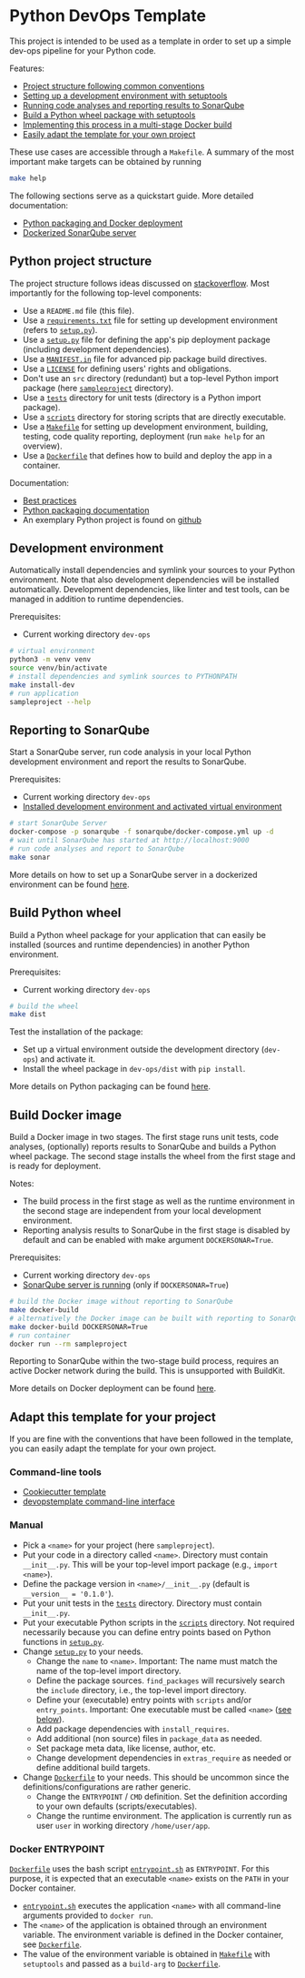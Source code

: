 
# Python DevOps Template

This project is intended to be used as a template in order to set up a simple dev-ops pipeline for your Python code.

Features:

- [Project structure following common conventions](#python-project-structure)
- [Setting up a development environment with setuptools](#development-environment)
- [Running code analyses and reporting results to SonarQube](#reporting-to-sonarqube)
- [Build a Python wheel package with setuptools](#build-python-wheel)
- [Implementing this process in a multi-stage Docker build](#build-docker-image)
- [Easily adapt the template for your own project](#adapt-this-template-for-your-project)

These use cases are accessible through a `Makefile`. A summary of the most important make targets can be obtained by running

```bash
make help
```

The following sections serve as a quickstart guide. More detailed documentation:

- [Python packaging and Docker deployment](docs/)
- [Dockerized SonarQube server](sonarqube/)

## Python project structure

The project structure follows ideas discussed on [stackoverflow](https://stackoverflow.com/questions/193161/what-is-the-best-project-structure-for-a-python-application). Most importantly for the following top-level components:

- Use a `README.md` file (this file).
- Use a [`requirements.txt`](requirements.txt) file for setting up development environment (refers to [`setup.py`](setup.py)).
- Use a [`setup.py`](setup.py) file for defining the app's pip deployment package (including development dependencies).
- Use a [`MANIFEST.in`](MANIFEST.in) file for advanced pip package build directives.
- Use a [`LICENSE`](LICENSE) for defining users' rights and obligations.
- Don't use an `src` directory (redundant) but a top-level Python import package (here [`sampleproject`](sampleproject/) directory).
- Use a [`tests`](tests/) directory for unit tests (directory is a Python import package).
- Use a [`scripts`](scripts/) directory for storing scripts that are directly executable.
- Use a [`Makefile`](Makefile) for setting up development environment, building, testing, code quality reporting, deployment (run `make help` for an overview).
- Use a [`Dockerfile`](Dockerfile) that defines how to build and deploy the app in a container.

Documentation:

- [Best practices](https://docs.python-guide.org/writing/structure/)
- [Python packaging documentation](https://packaging.python.org/guides/distributing-packages-using-setuptools/)
- An exemplary Python project is found on [github](https://github.com/pypa/sampleproject)

## Development environment

Automatically install dependencies and symlink your sources to your Python environment.
Note that also development dependencies will be installed automatically.
Development dependencies, like linter and test tools, can be managed in addition to runtime dependencies.

Prerequisites:

- Current working directory `dev-ops`

```bash
# virtual environment
python3 -m venv venv
source venv/bin/activate
# install dependencies and symlink sources to PYTHONPATH
make install-dev
# run application
sampleproject --help
```

## Reporting to SonarQube

Start a SonarQube server, run code analysis in your local Python development environment and report the results to SonarQube.

Prerequisites:

- Current working directory `dev-ops`
- [Installed development environment and activated virtual environment](#development-environment)

```bash
# start SonarQube Server
docker-compose -p sonarqube -f sonarqube/docker-compose.yml up -d
# wait until SonarQube has started at http://localhost:9000
# run code analyses and report to SonarQube
make sonar
```

More details on how to set up a SonarQube server in a dockerized environment can be found [here](sonarqube/).

## Build Python wheel

Build a Python wheel package for your application that can easily be installed (sources and runtime dependencies) in another Python environment.

Prerequisites:

- Current working directory `dev-ops`

```bash
# build the wheel
make dist
```

Test the installation of the package:

- Set up a virtual environment outside the development directory (`dev-ops`) and activate it.
- Install the wheel package in `dev-ops/dist` with `pip install`.

More details on Python packaging can be found [here](docs/).

## Build Docker image

Build a Docker image in two stages. The first stage runs unit tests, code analyses, (optionally) reports results to SonarQube and builds a Python wheel package. The second stage installs the wheel from the first stage and is ready for deployment.

Notes:

- The build process in the first stage as well as the runtime environment in the second stage are independent from your local development environment.
- Reporting analysis results to SonarQube in the first stage is disabled by default and can be enabled with make argument `DOCKERSONAR=True`.

Prerequisites:

- Current working directory `dev-ops`
- [SonarQube server is running](#reporting-to-sonarqube) (only if `DOCKERSONAR=True`)

```bash
# build the Docker image without reporting to SonarQube
make docker-build
# alternatively the Docker image can be built with reporting to SonarQube
make docker-build DOCKERSONAR=True
# run container
docker run --rm sampleproject
```

Reporting to SonarQube within the two-stage build process, requires an active Docker network during the build. This is unsupported with BuildKit.

More details on Docker deployment can be found [here](docs/).

## Adapt this template for your project

If you are fine with the conventions that have been followed in the template, you can easily adapt the template for your own project.

### Command-line tools

- [Cookiecutter template](https://github.com/lrothack/cookiecutter-pydevops)
- [devopstemplate command-line interface](https://github.com/lrothack/dev-ops-admin)

### Manual

- Pick a `<name>` for your project (here `sampleproject`).
- Put your code in a directory called `<name>`. Directory must contain `__init__.py`. This will be your top-level import package (e.g., `import <name>`).
- Define the package version in `<name>/__init__.py` (default is `__version__ = '0.1.0'`).
- Put your unit tests in the [`tests`](tests/) directory. Directory must contain `__init__.py`.
- Put your executable Python scripts in the [`scripts`](scripts/) directory. Not required necessarily because you can define entry points based on Python functions in [`setup.py`](setup.py).
- Change [`setup.py`](setup.py) to your needs.
  - Change the `name` to `<name>`. Important: The name must match the name of the top-level import directory.
  - Define the package sources. `find_packages` will recursively search the `include` directory, i.e., the top-level import directory.
  - Define your (executable) entry points with `scripts` and/or `entry_points`. Important: One executable must be called `<name>` ([see below](#docker-entrypoint)).
  - Add package dependencies with `install_requires`.
  - Add additional (non source) files in `package_data` as needed.
  - Set package meta data, like license, author, etc.
  - Change development dependencies in `extras_require` as needed or define additional build targets.
- Change [`Dockerfile`](Dockerfile) to your needs. This should be uncommon since the definitions/configurations are rather generic.
  - Change the `ENTRYPOINT` / `CMD` definition. Set the definition according to your own defaults (scripts/executables).
  - Change the runtime environment. The application is currently run as user `user` in working directory `/home/user/app`.

### Docker ENTRYPOINT

[`Dockerfile`](Dockerfile) uses the bash script [`entrypoint.sh`](entrypoint.sh) as `ENTRYPOINT`.
For this purpose, it is expected that an executable `<name>` exists on the `PATH` in your Docker container.

- [`entrypoint.sh`](entrypoint.sh) executes the application `<name>` with all command-line arguments provided to `docker run`.
- The `<name>` of the application is obtained through an environment variable. The environment variable is defined in the Docker container, see [`Dockerfile`](Dockerfile).
- The value of the environment variable is obtained in [`Makefile`](Makefile) with `setuptools` and passed as a `build-arg` to [`Dockerfile`](Dockerfile).
